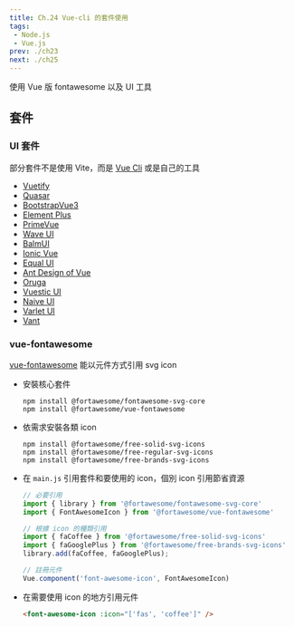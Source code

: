 ```yaml
--- 
title: Ch.24 Vue-cli 的套件使用
tags:
 - Node.js
 - Vue.js
prev: ./ch23
next: ./ch25
---
```

使用 Vue 版 fontawesome 以及 UI 工具
<!-- more -->

## 套件
### UI 套件
部分套件不是使用 Vite，而是 [Vue Cli](https://cli.vuejs.org/) 或是自己的工具
- [Vuetify](https://next.vuetifyjs.com/en)
- [Quasar](https://quasar.dev/)
- [BootstrapVue3](https://www.npmjs.com/package/bootstrap-vue-3)
- [Element Plus](https://element-plus.org/)
- [PrimeVue](https://www.primefaces.org/primevue/#/)
- [Wave UI](https://antoniandre.github.io/wave-ui/)
- [BalmUI](https://next-material.balmjs.com/#/)
- [Ionic Vue](https://ionicframework.com/docs/vue/overview)
- [Equal UI](https://quatrochan.github.io/Equal/)
- [Ant Design of Vue](https://www.antdv.com/docs/vue/introduce/)
- [Oruga](https://oruga.io/)
- [Vuestic UI](https://vuestic.dev/)
- [Naive UI](https://www.naiveui.com/en-US/os-theme)
- [Varlet UI](https://varlet.gitee.io/varlet-ui/#/zh-CN/home)
- [Vant](https://vant-contrib.gitee.io/vant/#/zh-CN)

### vue-fontawesome
[vue-fontawesome](https://github.com/FortAwesome/vue-fontawesome) 能以元件方式引用 svg icon  
- 安裝核心套件
  ```
  npm install @fortawesome/fontawesome-svg-core 
  npm install @fortawesome/vue-fontawesome
  ```
- 依需求安裝各類 icon
  ```
  npm install @fortawesome/free-solid-svg-icons
  npm install @fortawesome/free-regular-svg-icons
  npm install @fortawesome/free-brands-svg-icons
  ```
- 在 `main.js` 引用套件和要使用的 icon，個別 icon 引用節省資源
  ```js
  // 必要引用
  import { library } from '@fortawesome/fontawesome-svg-core'
  import { FontAwesomeIcon } from '@fortawesome/vue-fontawesome'

  // 根據 icon 的種類引用
  import { faCoffee } from '@fortawesome/free-solid-svg-icons'
  import { faGooglePlus } from '@fortawesome/free-brands-svg-icons'
  library.add(faCoffee, faGooglePlus);

  // 註冊元件
  Vue.component('font-awesome-icon', FontAwesomeIcon)
  ```
- 在需要使用 icon 的地方引用元件
  ```html
  <font-awesome-icon :icon="['fas', 'coffee']" />
  ```
